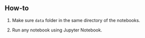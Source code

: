 ## How-to

1. Make sure `data` folder in the same directory of the notebooks.

2. Run any notebook using Jupyter Notebook.
